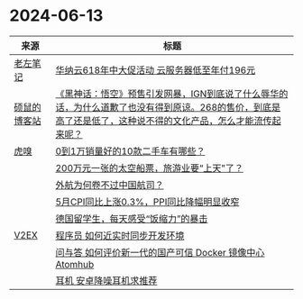 ﻿# 2024-06-13

|来源|标题|
|---|---|
|[老左笔记](https://www.laozuo.org/feed)|[华纳云618年中大促活动 云服务器低至年付196元](https://www.laozuo.org/29169.html)|
|[硕鼠的博客站](http://lukefan.com/?feed=rss2)|[《黑神话：悟空》预售引发网暴，IGN到底说了什么辱华的话，为什么道歉了也没有得到原谅。268的售价，到底是高了还是低了，这种说不得的文化产品，怎么才能流传起来呢？](http://lukefan.com/2024/06/13/%e3%80%8a%e9%bb%91%e7%a5%9e%e8%af%9d%ef%bc%9a%e6%82%9f%e7%a9%ba%e3%80%8b%e9%a2%84%e5%94%ae%e5%bc%95%e5%8f%91%e7%bd%91%e6%9a%b4%ef%bc%8cign%e5%88%b0%e5%ba%95%e8%af%b4%e4%ba%86%e4%bb%80%e4%b9%88/)|
|[虎嗅](https://rss.huxiu.com/)|[0到1万销量好的10款二手车有哪些？](https://www.huxiu.com/article/3129822.html?f=rss)|
||[200万元一张的太空船票，旅游业要“上天”了？](https://www.huxiu.com/article/3130808.html?f=rss)|
||[外航为何卷不过中国航司？](https://www.huxiu.com/article/3130806.html?f=rss)|
||[5月CPI同比上涨0.3%，PPI同比降幅明显收窄](https://www.huxiu.com/article/3130237.html?f=rss)|
||[德国留学生，每天感受“饭缩力”的暴击](https://www.huxiu.com/article/3130797.html?f=rss)|
|[V2EX](https://www.v2ex.com/index.xml)|[ 程序员 如何近实时同步开发环境](https://www.v2ex.com/t/1049093#reply17)|
||[ 问与答 如何评价新一代的国产可信 Docker 镜像中心 Atomhub](https://www.v2ex.com/t/1049091#reply24)|
||[ 耳机 安卓降噪耳机求推荐](https://www.v2ex.com/t/1049087#reply17)|
